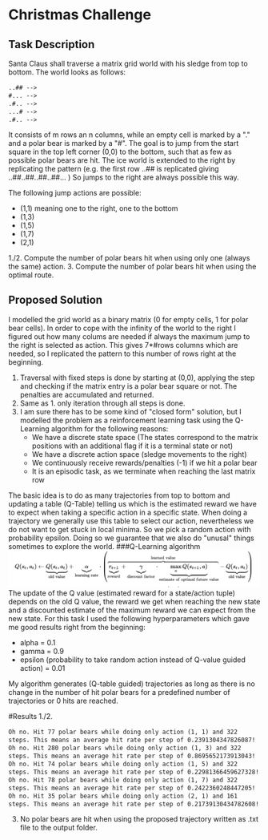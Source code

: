 # Christmas Challenge
## Task Description
Santa Claus shall traverse a matrix grid world with his sledge from top to bottom.
The world looks as follows:

```
..## -->
#... -->
.#.. -->
...# -->
.#.. --> 

```
It consists of m rows an n columns, while an empty cell is marked by a "." and a polar bear is marked by a "#".
The goal is to jump from the start square in the top left corner (0,0) to the bottom, such that as few as possible 
polar bears are hit. 
The ice world is extended to the right by replicating the pattern (e.g. the first row ..## is replicated giving ..##..##..##..##... )
So jumps to the right are always possible this way.

The following jump actions are possible:

* (1,1) meaning one to the right, one to the bottom
* (1,3)
* (1,5)
* (1,7)
* (2,1)



1./2. Compute the number of polar bears hit when using only one (always the same) action.
3. Compute the number of polar bears hit when using the optimal route.
## Proposed Solution

I modelled the grid world as a binary matrix (0 for empty cells, 1 for polar bear cells).
In order to cope with the infinity of the world to the right I figured out how many colums are needed if always the 
maximum jump to the right is selected as action. This gives 7*#rows columns which are needed, so I replicated the pattern to this number
of rows right at the beginning.

1. Traversal with fixed steps is done by starting at (0,0), applying the step and checking if the matrix entry is a
polar bear square or not. The penalties are accumulated and returned.
2. Same as 1. only iteration through all steps is done.
3. I am sure there has to be some kind of "closed form" solution, but I modelled the problem as a reinforcement learning task using the Q-Learning algorithm for the following reasons:
    * We have a discrete state space (The states correspond to the matrix positions with an additional flag if it is a terminal state or not)
    * We have a discrete action space (sledge movements to the right)
    * We continuously receive rewards/penalties (-1) if we hit a polar bear
    * It is an episodic task, as we terminate when reaching the last matrix row
    
The basic idea is to do as many trajectories from top to bottom and updating a table (Q-Table) telling us which is the estimated 
reward we have to expect when taking a specific action in a specific state. When doing a trajectory we generally use this table
to select our action, nevertheless we do not want to get stuck in local minima. So we pick a random action with probability epsilon.
Doing so we guarantee that we also do "unusal" things sometimes to explore the world.
###Q-Learning algorithm
![](qlearning.png)
The update of the Q value (estimated reward for a state/action tuple) depends on the old Q value, the reward we get when reaching the new state and a discounted 
estimate of the maximum reward we can expect from the new state. For this task I used the following hyperparameters which gave me good results right from the beginning:
* alpha = 0.1
* gamma = 0.9
* epsilon (probability to take random action instead of Q-value guided action) = 0.01

My algorithm generates (Q-table guided) trajectories as long as there is no change in the number of hit polar bears for
a predefined number of trajectories or 0 hits are reached.

#Results
1./2.

```
Oh no. Hit 77 polar bears while doing only action (1, 1) and 322 steps. This means an average hit rate per step of 0.2391304347826087!
Oh no. Hit 280 polar bears while doing only action (1, 3) and 322 steps. This means an average hit rate per step of 0.8695652173913043!
Oh no. Hit 74 polar bears while doing only action (1, 5) and 322 steps. This means an average hit rate per step of 0.22981366459627328!
Oh no. Hit 78 polar bears while doing only action (1, 7) and 322 steps. This means an average hit rate per step of 0.2422360248447205!
Oh no. Hit 35 polar bears while doing only action (2, 1) and 161 steps. This means an average hit rate per step of 0.21739130434782608!
```

3. No polar bears are hit when using the proposed trajectory written as .txt file to the output folder.

